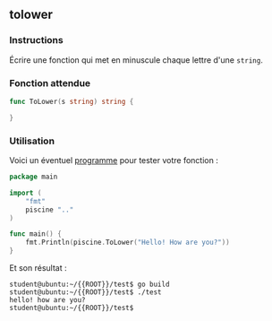 ## tolower

### Instructions

Écrire une fonction qui met en minuscule chaque lettre d'une `string`.

### Fonction attendue

```go
func ToLower(s string) string {

}
```

### Utilisation

Voici un éventuel [programme](TODO-LINK) pour tester votre fonction :

```go
package main

import (
	"fmt"
	piscine ".."
)

func main() {
	fmt.Println(piscine.ToLower("Hello! How are you?"))
}
```

Et son résultat :

```console
student@ubuntu:~/{{ROOT}}/test$ go build
student@ubuntu:~/{{ROOT}}/test$ ./test
hello! how are you?
student@ubuntu:~/{{ROOT}}/test$
```
